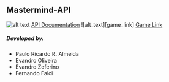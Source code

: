 ## Mastermind-API

[swagger_logo]: https://site-images.similarcdn.com/image?url=swagger.io&t=2&s=1&h=6766942510690631010 "Swagger Logo"

![alt text][swagger_logo] [API Documentation](https://mastermind-pugstunt.herokuapp.com/docs/)
![alt_text][game_link] [Game Link](https://pugstunt.github.io/mastermind/)

##### Developed by:
* Paulo Ricardo R. Almeida
* Evandro Oliveira
* Evandro Zeferino
* Fernando Falci
